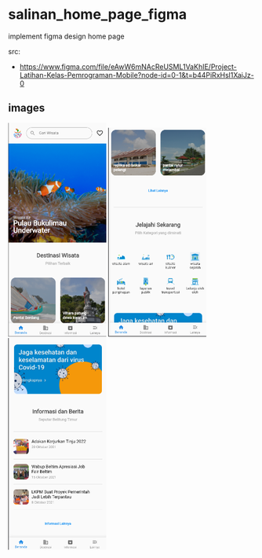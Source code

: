 # salinan_home_page_figma

implement figma design home page

src:

- https://www.figma.com/file/eAwW6mNAcReUSML1VaKhIE/Project-Latihan-Kelas-Pemrograman-Mobile?node-id=0-1&t=b44PiRxHsl1XaiJz-0

## images
<p float="left">
  <img src="screenshot/gambar_home_page_1.png" width="200" />
  <img src="screenshot/gambar_home_page_2.png" width="200" /> 
  <img src="screenshot/gambar_home_page_3.png" width="200" />
</p>

